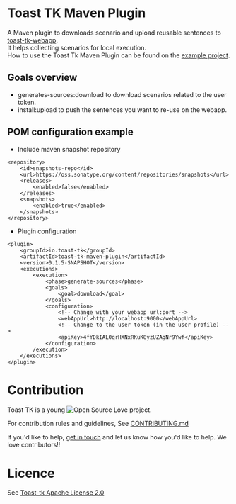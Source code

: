 # Toast TK Maven Plugin

A Maven plugin to downloads scenario and upload reusable sentences to  [toast-tk-webapp](https://github.com/toast-tk/toast-tk-webapp).   
It helps collecting scenarios for local execution.  
How to use the Toast Tk Maven Plugin can be found on the [example project](https://github.com/toast-tk/toast-tk-examples).  

## Goals overview 
* generates-sources:download to download scenarios related to the user token.
* install:upload to push the sentences you want to re-use on the webapp.

## POM configuration example

* Include maven snapshot repository
```
<repository>
	<id>snapshots-repo</id>
	<url>https://oss.sonatype.org/content/repositories/snapshots</url>
	<releases>
		<enabled>false</enabled>
	</releases>
	<snapshots>
		<enabled>true</enabled>
	</snapshots>
</repository>
```

* Plugin configuration

```
<plugin>
	<groupId>io.toast-tk</groupId>
	<artifactId>toast-tk-maven-plugin</artifactId>
	<version>0.1.5-SNAPSHOT</version>
	<executions>
		<execution>
			<phase>generate-sources</phase>
			<goals>
				<goal>download</goal>
			</goals>
			<configuration>
				<!-- Change with your webapp url:port -->
				<webAppUrl>http://localhost:9000</webAppUrl>
				<!-- Change to the user token (in the user profile) -->
				<apiKey>4fYDkIAL0qrHXNxRKuK8yzUZAgNr9Ywf</apiKey>
			</configuration>
		/execution>
	</executions>
</plugin>
```

# Contribution

Toast TK is a young ![Open Source Love](https://badges.frapsoft.com/os/v3/open-source.svg?v=103) project.  

For contribution rules and guidelines, See [CONTRIBUTING.md](https://github.com/toast-tk/toast-tk-engine/blob/snapshot/CONTRIBUTING.md)

If you'd like to help, [get in touch](https://gitter.im/toast-tk/toast-tk-engine) and let us know how you'd like to help. We love contributors!! 

# Licence
See [Toast-tk Apache License 2.0](https://github.com/toast-tk/toast-tk-engine/blob/snapshot/LICENSE.md)
